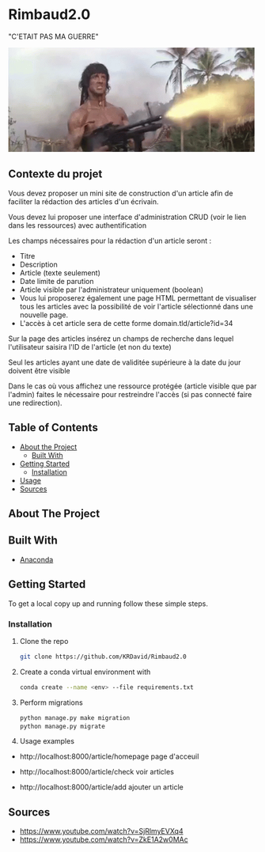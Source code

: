 <!-- PROJECT LOGO -->

# Rimbaud2.0

"C'ETAIT PAS MA GUERRE"

![John Rimbaud](./templates/gif_rambo.gif)

## Contexte du projet  
Vous devez proposer un mini site de construction d'un article afin de faciliter la rédaction des articles d'un écrivain.  

Vous devez lui proposer une interface d'administration CRUD (voir le lien dans les ressources) avec authentification  

Les champs nécessaires pour la rédaction d'un article seront :  

* Titre  
* Description  
* Article (texte seulement)  
* Date limite de parution  
* Article visible par l'administrateur uniquement (boolean)  
* Vous lui proposerez également une page HTML permettant de visualiser tous les articles avec la possibilité de voir l'article sélectionné dans une nouvelle page.  
* L'accès à cet article sera de cette forme domain.tld/article?id=34  

Sur la page des articles insérez un champs de recherche dans lequel l'utilisateur saisira l'ID de l'article (et non du texte)  

Seul les articles ayant une date de validitée supérieure à la date du jour doivent être visible  

Dans le cas où vous affichez une ressource protégée (article visible que par l'admin) faites le nécessaire pour restreindre l'accès (si pas connecté faire une redirection).

<!-- TABLE OF CONTENTS -->

## Table of Contents

* [About the Project](#about-the-project)
  * [Built With](#built-with)
* [Getting Started](#getting-started)
  * [Installation](#installation)
* [Usage](#usage)
* [Sources](#sources)

<!-- ABOUT THE PROJECT -->
## About The Project

## Built With

* [Anaconda](https://www.anaconda.com/)

<!-- GETTING STARTED -->
## Getting Started

To get a local copy up and running follow these simple steps.

### Installation

1. Clone the repo

    ```sh
    git clone https://github.com/KRDavid/Rimbaud2.0
    ```

2. Create a conda virtual environment with

    ```sh
    conda create --name <env> --file requirements.txt
    ```
    
 3. Perform migrations
 
    ```sh
    python manage.py make migration
    python manage.py migrate
    ```  
    
  
 4. Usage examples   


* http://localhost:8000/article/homepage page d'acceuil

* http://localhost:8000/article/check voir articles

* http://localhost:8000/article/add ajouter un article 

## Sources

* https://www.youtube.com/watch?v=SjRlmyEVXq4
* https://www.youtube.com/watch?v=ZkE1A2w0MAc
